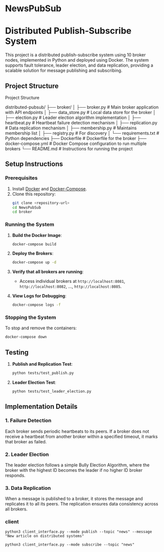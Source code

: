 # NewsPubSub

# Distributed Publish-Subscribe System

This project is a distributed publish-subscribe system using 10 broker nodes, implemented in Python and deployed using Docker. The system supports fault tolerance, leader election, and data replication, providing a scalable solution for message publishing and subscribing.

## **Project Structure**



Project Structure

distributed-pubsub/
├── broker/
│   ├── broker.py                  # Main broker application with API endpoints
│   ├── data_store.py              # Local data store for the broker
│   ├── election.py                # Leader election algorithm implementation
│   ├── heartbeat.py               # Heartbeat failure detection mechanism
│   ├── replication.py             # Data replication mechanism
│   ├── membership.py              # Maintains membership list
│   ├── registry.py                # For discovery 
│   └── requirements.txt           # Python dependencies
├── Dockerfile                     # Dockerfile for the broker
├── docker-compose.yml             # Docker Compose configuration to run multiple brokers
└── README.md                      # Instructions for running the project



## **Setup Instructions**

### **Prerequisites**

1. Install [Docker](https://www.docker.com/) and [Docker-Compose](https://docs.docker.com/compose/).
2. Clone this repository:
   ```bash
   git clone <repository-url>
   cd NewsPubSub
   cd broker
   ```

### **Running the System**

1. **Build the Docker Image**:
   ```bash
   docker-compose build
   ```

2. **Deploy the Brokers**:
   ```bash
   docker-compose up -d
   ```

3. **Verify that all brokers are running**:
   - Access individual brokers at `http://localhost:8081`, `http://localhost:8082`, ..., `http://localhost:8085`.

4. **View Logs for Debugging**:
   ```bash
   docker-compose logs -f
   ```

### **Stopping the System**

To stop and remove the containers:
```bash
docker-compose down
```

## **Testing**

1. **Publish and Replication Test**:
   ```bash
   python tests/test_publish.py
   ```

2. **Leader Election Test**:
   ```bash
   python tests/test_leader_election.py
   ```

## **Implementation Details**

### **1. Failure Detection**
Each broker sends periodic heartbeats to its peers. If a broker does not receive a heartbeat from another broker within a specified timeout, it marks that broker as failed.

### **2. Leader Election**
The leader election follows a simple Bully Election Algorithm, where the broker with the highest ID becomes the leader if no higher ID broker responds.

### **3. Data Replication**
When a message is published to a broker, it stores the message and replicates it to all its peers. The replication ensures data consistency across all brokers.


### client

```
python3 client_interface.py --mode publish --topic "news" --message "New article on distributed systems"
```

```
python3 client_interface.py --mode subscribe --topic "news" 
```